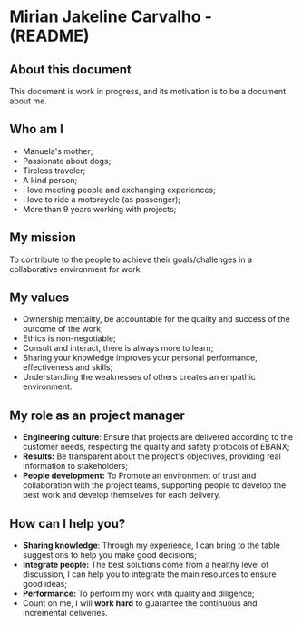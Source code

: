 # Mirian Jakeline Carvalho - (README)
## About this document
This document is work in progress, and its motivation is to be a document about me.
## Who am I
* Manuela's mother;
* Passionate about dogs;
* Tireless traveler;
* A kind person;
* I love meeting people and exchanging experiences;
* I love to ride a motorcycle (as passenger);
* More than 9 years working with projects;
## My mission
To contribute to the people to achieve their goals/challenges in a collaborative environment for work.
## My values
* Ownership mentality, be accountable for the quality and success of the outcome of the work;
* Ethics is non-negotiable;
* Consult and interact, there is always more to learn;
* Sharing your knowledge improves your personal performance, effectiveness and skills;
* Understanding the weaknesses of others creates an empathic environment.
## My role as an project manager
* **Engineering culture**: Ensure that projects are delivered according to the customer needs, respecting the quality and safety protocols of EBANX;
* **Results:** Be transparent about the project's objectives, providing real information to stakeholders;
* **People development:** To Promote an environment of trust and collaboration with the project teams, supporting people to develop the best work and develop themselves for each delivery.

## How can I help you?
* **Sharing knowledge**: Through my experience, I can bring to the table suggestions to help you make good decisions;
* **Integrate people:** The best solutions come from a healthy level of discussion, I can help you to integrate the main resources to ensure good ideas;
* **Performance:** To perform my work with quality and diligence;
* Count on me, I will **work hard** to guarantee the continuous and incremental deliveries.
